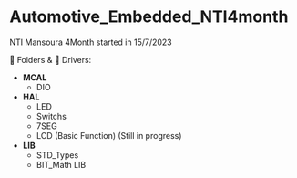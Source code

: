 # Automotive_Embedded_NTI4month
 NTI Mansoura 4Month started in 15/7/2023 

📁 Folders  & 🔌 Drivers: 
- **MCAL**
  - DIO
- **HAL**
  - LED
  - Switchs
  - 7SEG
  - LCD (Basic Function) (Still in progress)
- **LIB**
  - STD_Types 
  - BIT_Math LIB



